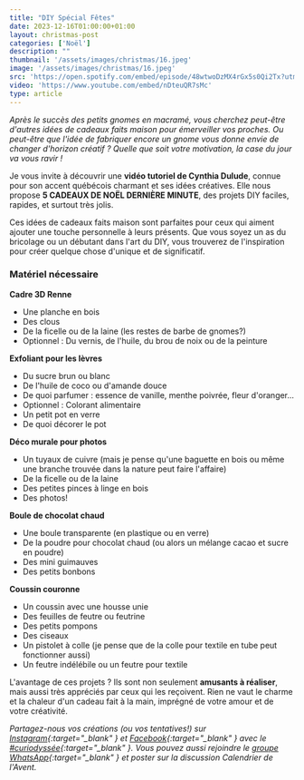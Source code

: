 ```yaml
---
title: "DIY Spécial Fêtes"
date: 2023-12-16T01:00:00+01:00
layout: christmas-post
categories: ['Noël']
description: ""
thumbnail: '/assets/images/christmas/16.jpeg'
image: '/assets/images/christmas/16.jpeg'
src: 'https://open.spotify.com/embed/episode/48wtwoDzMX4rGx5s0Qi2Tx?utm_source=generator'
video: 'https://www.youtube.com/embed/nDteuQR7sMc'
type: article
---
```


_Après le succès des petits gnomes en macramé, vous cherchez peut-être d'autres idées de cadeaux faits maison pour émerveiller vos proches. Ou peut-être que l'idée de fabriquer encore un gnome vous donne envie de changer d'horizon créatif ? Quelle que soit votre motivation, la case du jour va vous ravir !_

Je vous invite à découvrir une **vidéo tutoriel de Cynthia Dulude**, connue pour son accent québécois charmant et ses idées créatives. Elle nous propose **5 CADEAUX DE NOËL DERNIÈRE MINUTE**, des projets DIY faciles, rapides, et surtout très jolis.

Ces idées de cadeaux faits maison sont parfaites pour ceux qui aiment ajouter une touche personnelle à leurs présents. Que vous soyez un as du bricolage ou un débutant dans l'art du DIY, vous trouverez de l'inspiration pour créer quelque chose d'unique et de significatif.

### Matériel nécessaire
**Cadre 3D Renne**
- Une planche en bois
- Des clous
- De la ficelle ou de la laine (les restes de barbe de gnomes?)
- Optionnel : Du vernis, de l'huile, du brou de noix ou de la peinture

**Exfoliant pour les lèvres**
- Du sucre brun ou blanc
- De l'huile de coco ou d'amande douce
- De quoi parfumer : essence de vanille, menthe poivrée, fleur d'oranger...
- Optionnel : Colorant alimentaire
- Un petit pot en verre
- De quoi décorer le pot

**Déco murale pour photos**
- Un tuyaux de cuivre (mais je pense qu'une baguette en bois ou même une branche trouvée dans la nature peut faire l'affaire)
- De la ficelle ou de la laine
- Des petites pinces à linge en bois
- Des photos!

**Boule de chocolat chaud**
- Une boule transparente (en plastique ou en verre)
- De la poudre pour chocolat chaud (ou alors un mélange cacao et sucre en poudre)
- Des mini guimauves
- Des petits bonbons

**Coussin couronne**
- Un coussin avec une housse unie
- Des feuilles de feutre ou feutrine
- Des petits pompons
- Des ciseaux
- Un pistolet à colle (je pense que de la colle pour textile en tube peut fonctionner aussi)
- Un feutre indélébile ou un feutre pour textile

L'avantage de ces projets ? Ils sont non seulement **amusants à réaliser**, mais aussi très appréciés par ceux qui les reçoivent. Rien ne vaut le charme et la chaleur d'un cadeau fait à la main, imprégné de votre amour et de votre créativité.

_Partagez-nous vos créations (ou vos tentatives!) sur [Instagram](https://www.instagram.com/curiodyssee/){:target="\_blank" } et [Facebook](https://www.facebook.com/profile.php?id=100095299300100){:target="\_blank" } avec le [#curiodyssée](https://www.instagram.com/explore/tags/curiodyss%C3%A9e/){:target="\_blank" }. Vous pouvez aussi rejoindre le [groupe WhatsApp](https://chat.whatsapp.com/DpoZEthNJNf3GVLHsyHiG5){:target="\_blank" } et poster sur la discussion Calendrier de l'Avent._